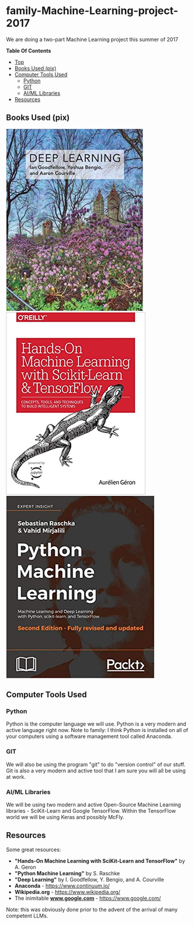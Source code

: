 # family-Machine-Learning-project-2017
We are doing a two-part Machine Learning project this summer of 2017

**Table Of Contents**
* [Top](#family\-machine\-learning\-project\-2017 "Top")
* [Books Used (pix)](#books-used-(pix) "Books Used (pix)")
* [Computer Tools Used](#computer-tools-used "Computer Tools Used")
  * [Python](#python "Python")
  * [GIT](#git "GIT")
  * [AI/ML Libraries](#aiml-libraries "AI/ML Libraries")
* [Resources](#resources "Resources")

## Books Used (pix)
![alt text](https://github.com/Mark-MDO47/family-Machine-Learning-project-2017/blob/master/DeepLearning.png "Deep Learning")
![alt text](https://github.com/Mark-MDO47/family-Machine-Learning-project-2017/blob/master/HandsOnMachineLearingWithScikitLearnAndTensorflow.png "Hands-On Machine Learing With Scikit Learn And ")
![alt text](https://github.com/Mark-MDO47/family-Machine-Learning-project-2017/blob/master/PythonMachineLearning.png "Python Machine Learning")

## Computer Tools Used
### Python
Python is the computer language we will use. Python is a very modern and active language right now.
Note to family: I think Python is installed on all of your computers using a software management tool called Anaconda.

### GIT
We will also be using the program "git" to do "version control" of our stuff. Git is also a
very modern and active tool that I am sure you will all be using at work. 

### AI/ML Libraries
We will be using two modern and active Open-Source Machine Learning libraries - SciKit-Learn
and Google TensorFlow. Within the TensorFlow world we will be using Keras and possibly McFly.

## Resources
Some great resources:
- **"Hands-On Machine Learning with SciKit-Learn and TensorFlow"** by A. Geron
- **"Python Machine Learning"** by S. Raschke
- **"Deep Learning"** by I. Goodfellow, Y. Bengio, and A. Courville
- **Anaconda** - https://www.continuum.io/
- **Wikipedia.org** - https://www.wikipedia.org/
- The inimitable **www.google.com** - https://www.google.com/

Note: this was obviously done prior to the advent of the arrival of many competent LLMs.
